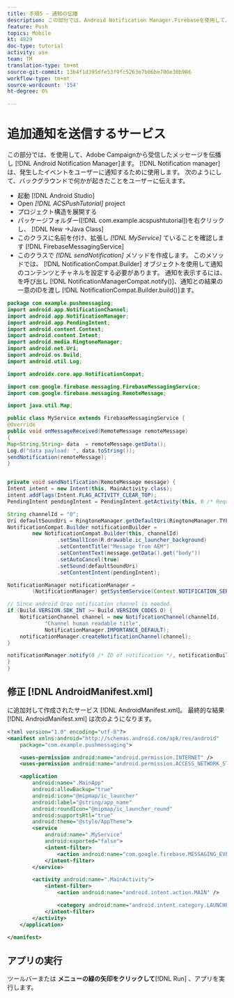 ```yaml
---
title: 手順5 — 通知の伝播
description: この部分では、Android Notification Manager.Firebaseを使用して、Adobe Campaignから受信したメッセージを伝播します。
feature: Push
topics: Mobile
kt: 4829
doc-type: tutorial
activity: use
team: TM
translation-type: tm+mt
source-git-commit: 13b4f1d395dfe53f9fc5263e7b06be700e30b986
workflow-type: tm+mt
source-wordcount: '154'
ht-degree: 0%

---
```


# 追加通知を送信するサービス

この部分では、を使用して、Adobe Campaignから受信したメッセージを伝播し [!DNL Android Notification Manager]ます。 [!DNL Notification manager] は、発生したイベントをユーザーに通知するために使用します。
次のようにして、バックグラウンドで何かが起きたことをユーザーに伝えます。

* 起動 [!DNL Android Studio]
* Open *[!DNL ACSPushTutorial]* project
* プロジェクト構造を展開する
* パッケージフォルダー([!DNL com.example.acspushtutorial])を右クリックし、 [!DNL New ->Java Class]
* このクラスに名前を付け、拡張し *[!DNL MyService]* ていることを確認します [!DNL FirebaseMessagingService]
* このクラスで *[!DNL sendNotification]* メソッドを作成します。 このメソッドでは、 [!DNL NotificationCompat.Builder] オブジェクトを使用して通知のコンテンツとチャネルを設定する必要があります。 通知を表示するには、を呼び出し [!DNL NotificationManagerCompat.notify()]、通知との結果の一意のIDを渡し [!DNL NotificationCompat.Builder.build()]ます。

<!--
Removed `{.line-numbers}` below
-->

```java
package com.example.pushmessaging;
import android.app.NotificationChannel;
import android.app.NotificationManager;
import android.app.PendingIntent;
import android.content.Context;
import android.content.Intent;
import android.media.RingtoneManager;
import android.net.Uri;
import android.os.Build;
import android.util.Log;

import androidx.core.app.NotificationCompat;

import com.google.firebase.messaging.FirebaseMessagingService;
import com.google.firebase.messaging.RemoteMessage;

import java.util.Map;

public class MyService extends FirebaseMessagingService {
@Override
public void onMessageReceived(RemoteMessage remoteMessage)
{
Map<String,String> data  = remoteMessage.getData();
Log.d("data payload: ", data.toString());
sendNotification(remoteMessage);
}


private void sendNotification(RemoteMessage message) {
Intent intent = new Intent(this, MainActivity.class);
intent.addFlags(Intent.FLAG_ACTIVITY_CLEAR_TOP);
PendingIntent pendingIntent = PendingIntent.getActivity(this, 0 /* Request code */, intent, PendingIntent.FLAG_ONE_SHOT);

String channelId = "0";
Uri defaultSoundUri = RingtoneManager.getDefaultUri(RingtoneManager.TYPE_NOTIFICATION);
NotificationCompat.Builder notificationBuilder =
        new NotificationCompat.Builder(this, channelId)
                .setSmallIcon(R.drawable.ic_launcher_background)
                .setContentTitle("Message from AEM")
                .setContentText(message.getData().get("body"))
                .setAutoCancel(true)
                .setSound(defaultSoundUri)
                .setContentIntent(pendingIntent);

NotificationManager notificationManager =
        (NotificationManager) getSystemService(Context.NOTIFICATION_SERVICE);

// Since android Oreo notification channel is needed.
if (Build.VERSION.SDK_INT >= Build.VERSION_CODES.O) {
    NotificationChannel channel = new NotificationChannel(channelId,
            "Channel human readable title",
            NotificationManager.IMPORTANCE_DEFAULT);
    notificationManager.createNotificationChannel(channel);
}

notificationManager.notify(0 /* ID of notification */, notificationBuilder.build());
}
}
```

## 修正 [!DNL AndroidManifest.xml]

に追加対して作成されたサービス [!DNL AndroidManifest.xml]。 最終的な結果 [!DNL AndroidManifest.xml] は次のようになります。

<!--
Removed `{.line-numbers}` below
-->

```xml
<?xml version="1.0" encoding="utf-8"?>
<manifest xmlns:android="http://schemas.android.com/apk/res/android"
    package="com.example.pushmessaging">

    <uses-permission android:name="android.permission.INTERNET" />
    <uses-permission android:name="android.permission.ACCESS_NETWORK_STATE" />

    <application
        android:name=".MainApp"
        android:allowBackup="true"
        android:icon="@mipmap/ic_launcher"
        android:label="@string/app_name"
        android:roundIcon="@mipmap/ic_launcher_round"
        android:supportsRtl="true"
        android:theme="@style/AppTheme">
        <service
            android:name=".MyService"
            android:exported="false">
            <intent-filter>
                <action android:name="com.google.firebase.MESSAGING_EVENT" />
            </intent-filter>
        </service>

        <activity android:name=".MainActivity">
            <intent-filter>
                <action android:name="android.intent.action.MAIN" />

                <category android:name="android.intent.category.LAUNCHER" />
            </intent-filter>
        </activity>
    </application>

</manifest>
```

## アプリの実行

ツールバーまたは **メニューの緑の矢印をクリックして**[!DNL Run] 、アプリを実行します。

